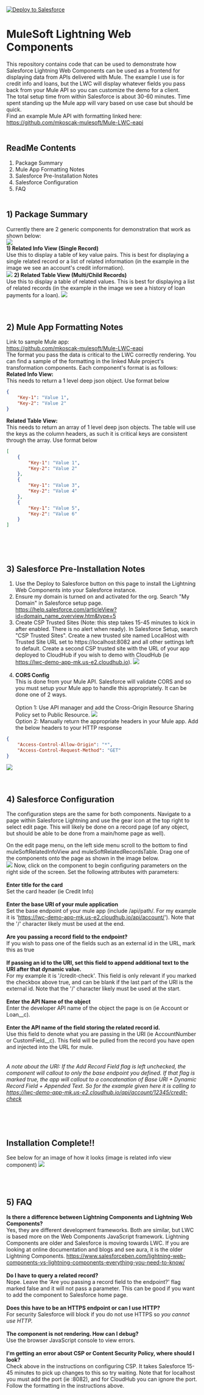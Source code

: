 <a href="https://githubsfdeploy.herokuapp.com">
  <img alt="Deploy to Salesforce"
       src="https://raw.githubusercontent.com/afawcett/githubsfdeploy/master/deploy.png">
</a>

# MuleSoft Lightning Web Components

This repository contains code that can be used to demonstrate how Salesforce Lightning Web Components can be used as a frontend for displaying data from APIs delivered with Mule.  The example I use is for credit info and loans, but the LWC will display whatever fields you pass back from your Mule API so you can customize the demo for a client.<br/>
The total setup time from within Salesforce is about 30-60 minutes.  Time spent standing up the Mule app will vary based on use case but should be quick.<br/>
Find an example Mule API with formatting linked here: https://github.com/mkoscak-mulesoft/Mule-LWC-eapi
<br/><br/>
## ReadMe Contents
1) Package Summary<br/>
2) Mule App Formatting Notes<br/>
3) Salesforce Pre-Installation Notes<br/>
4) Salesforce Configuration<br/>
5) FAQ
<br/><br/>

## 1) Package Summary
Currently there are 2 generic components for demonstration that work as shown below:<br/>
![](images/GenericComponents.png)<br/>
**1) Related Info View (Single Record)**<br/>
Use this to display a table of key value pairs.  This is best for displaying a single related record or a list of related information (in the example in the image we see an account's credit information).<br/>
![](images/RelatedSingle.png)
**2) Related Table View (Multi/Child Records)**<br/>
Use this to display a table of related values.  This is best for displaying a list of related records (in the example in the image we see a history of loan payments for a loan).
![](images/RelatedTable.png)<br/>
<br/><br/>

## 2) Mule App Formatting Notes
Link to sample Mule app:<br/>
https://github.com/mkoscak-mulesoft/Mule-LWC-eapi<br/>
The format you pass the data is critical to the LWC correctly rendering.  You can find a sample of the formatting in the linked Mule project's transformation components.  Each component's format is as follows:<br/>
**Related Info View:**<br/>
This needs to return a 1 level deep json object.  Use format below<br/>
```json
{
	"Key-1": "Value 1",
	"Key-2": "Value 2"
}
```
**Related Table View:**<br/>
This needs to return an array of 1 level deep json objects.  The table will use the keys as the column headers, as such it is critical keys are consistent through the array.  Use format below<br/>
```json
[
	{
		"Key-1": "Value 1",
		"Key-2": "Value 2"
	},
	{
		"Key-1": "Value 3",
		"Key-2": "Value 4"
	},
	{
		"Key-1": "Value 5",
		"Key-2": "Value 6"
	}
]
```
<br/><br/><br/>

## 3) Salesforce Pre-Installation Notes
1) Use the Deploy to Salesforce button on this page to install the Lightning Web Components into your Salesforce instance.
2) Ensure my domain is turned on and activated for the org.  Search "My Domain" in Salesforce setup page.<br/>https://help.salesforce.com/articleView?id=domain_name_overview.htm&type=5
3) Create CSP Trusted Sites (Note: this step takes 15-45 minutes to kick in after enabled. There is no alert when ready).  In Salesforce Setup, search "CSP Trusted Sites".  Create a new trusted site named LocalHost with Trusted Site URL set to https://localhost:8082 and all other settings left to default.  Create a second CSP trusted site with the URL of your app deployed to CloudHub if you wish to demo with CloudHub (ie https://lwc-demo-app-mk.us-e2.cloudhub.io).
![](images/CloudHubCSP.png)
<br/><br/>
4) **CORS Config**<br/>
This is done from your Mule API.  Salesforce will validate CORS and so you must setup your Mule app to handle this appropriately.  It can be done one of 2 ways.<br/><br/>
Option 1: Use API manager and add the Cross-Origin Resource Sharing Policy set to Public Resource. 
![](images/CORS_APIM.png)<br/>
Option 2: Manually return the appropriate headers in your Mule app.  Add the below headers to your HTTP response<br/>
```json
{
	"Access-Control-Allow-Origin": "*",
	"Access-Control-Request-Method": "GET"
}
```
![](images/CORS.png)
<br/><br/><br/>

## 4) Salesforce Configuration
The configuration steps are the same for both components.  Navigate to a page within Salesforce Lightning and use the gear icon at the top right to select edit page.  This will likely be done on a record page (of any object, but should be able to be done from a main/home page as well).<br/>

On the edit page menu, on the left side menu scroll to the bottom to find muleSoftRelatedInfoView and muleSoftRelatedRecordsTable.  Drag one of the components onto the page as shown in the image below.<br/>
![](images/LWC_Config.png)
Now, click on the component to begin configuring parameters on the right side of the screen.  Set the following attributes with parameters:<br/><br/>
**Enter title for the card**<br/>
Set the card header (ie Credit Info)<br/><br/>
**Enter the base URI of your mule application**<br/>
Set the base endpoint of your mule app (include /api/path/.  For my example it is 'https://lwc-demo-app-mk.us-e2.cloudhub.io/api/account/'). Note that the '/' character likely must be used at the end.<br/><br/>
**Are you passing a record field to the endpoint?**<br/>
If you wish to pass one of the fields such as an external id in the URL, mark this as true<br/><br/>
**If passing an id to the URI, set this field to append additional text to the URI after that dynamic value.**<br/> 
For my example it is '/credit-check'.  This field is only relevant if you marked the checkbox above true, and can be blank if the last part of the URI is the external id.  Note that the '/' character likely must be used at the start.<br/><br/>
**Enter the API Name of the object**<br/>
Enter the developer API name of the object the page is on (ie Account or Loan__c).<br/><br/>
**Enter the API name of the field storing the related record id.**<br/>
Use this field to denote what you are passing in the URI (ie AccountNumber or CustomField__c). This field will be pulled from the record you have open and injected into the URL for mule.<br/>
<br/><br/>
*A note about the URI: If the Add Record Field flag is left unchecked, the component will callout to only the base endpoint you defined.  If that flag is marked true, the app will callout to a concatenation of Base URI + Dynamic Record Field + Appended Text.  So for the example given here it is calling to https://lwc-demo-app-mk.us-e2.cloudhub.io/api/account/12345/credit-check*

<br/><br/><br/>
## Installation Complete!!
See below for an image of how it looks (image is related info view component)
![](images/RelatedInfoComponent.png)

<br/><br/>
## 5) FAQ
**Is there a difference between Lightning Components and Lightning Web Components?**<br/>
Yes, they are different development frameworks.  Both are similar, but LWC is based more on the Web Components JavaScript framework.  Lightning Components are older and Salesforce is moving towards LWC.  If you are looking at online documentation and blogs and see aura, it is the older Lightning Components.  https://www.salesforceben.com/lightning-web-components-vs-lightning-components-everything-you-need-to-know/<br/><br/>
**Do I have to query a related record?**<br/>
Nope.  Leave the 'Are you passing a record field to the endpoint?' flag marked false and it will not pass a parameter.  This can be good if you want to add the component to Salesforce home page.<br/><br/>
**Does this have to be an HTTPS endpoint or can I use HTTP?**<br/>
For security Salesforce will block if you do not use HTTPS so *you cannot use HTTP.*<br/><br/>
**The component is not rendering.  How can I debug?**<br/>
Use the browser JavaScript console to view errors.<br/><br/>
**I'm getting an error about CSP or Content Security Policy, where should I look?**<br/>
Check above in the instructions on configuring CSP.  It takes Salesforce 15-45 minutes to pick up changes to this so try waiting.  Note that for localhost you must add the port (ie :8082), and for CloudHub you can ignore the port.  Follow the formatting in the instructions above.<br/><br/>





